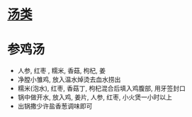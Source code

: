 # [汤类](https://github.com/shiyang07ca/shiyang07ca.github.io/issues/9)

# 参鸡汤

- 人参, 红枣 , 糯米, 香菇, 枸杞, 姜
- 净膛小雏鸡, 放入温水焯烫去血水捞出
- 糯米(泡水), 红枣, 香菇丁, 枸杞混合后填入鸡腹部, 用牙签封口
- 锅中做开水, 放入鸡, 姜片, 人参, 红枣, 小火煲一小时以上
- 出锅撒少许盐香葱调味即可